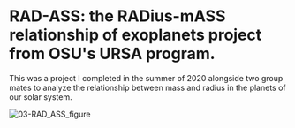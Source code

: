 # RAD-ASS: the RADius-mASS relationship of exoplanets project from OSU's URSA program.

This was a project I completed in the summer of 2020 alongside two group mates to analyze the relationship between mass and radius in the planets of our solar system.

![03-RAD_ASS_figure](https://github.com/rosehaze/RAD-ASS/assets/71717036/7bbd2419-3f52-4458-a93a-bed475218856)
